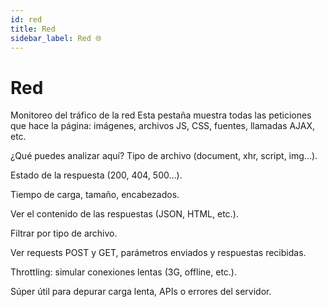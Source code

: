 ```yaml
---
id: red
title: Red
sidebar_label: Red 🌐
---
```


# Red

Monitoreo del tráfico de la red
Esta pestaña muestra todas las peticiones que hace la página: imágenes, archivos JS, CSS, fuentes, llamadas AJAX, etc.

¿Qué puedes analizar aquí?
Tipo de archivo (document, xhr, script, img...).

Estado de la respuesta (200, 404, 500...).

Tiempo de carga, tamaño, encabezados.

Ver el contenido de las respuestas (JSON, HTML, etc.).

Filtrar por tipo de archivo.

Ver requests POST y GET, parámetros enviados y respuestas recibidas.

Throttling: simular conexiones lentas (3G, offline, etc.).

Súper útil para depurar carga lenta, APIs o errores del servidor.
